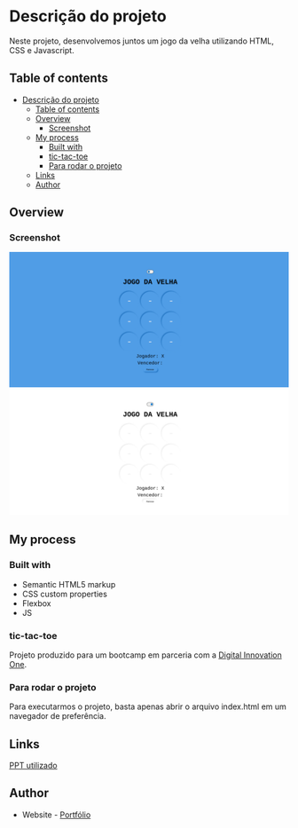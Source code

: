 # Descrição do projeto
Neste projeto, desenvolvemos juntos um jogo da velha utilizando HTML, CSS e Javascript.

## Table of contents

- [Descrição do projeto](#descrição-do-projeto)
  - [Table of contents](#table-of-contents)
  - [Overview](#overview)
    - [Screenshot](#screenshot)
  - [My process](#my-process)
    - [Built with](#built-with)
    - [tic-tac-toe](#tic-tac-toe)
    - [Para rodar o projeto](#para-rodar-o-projeto)
  - [Links](#links)
  - [Author](#author)

## Overview

### Screenshot

![](./screenshot-127.0.0.1_5500-2022.04.04-15_52_10.png)
![](./screenshot-127.0.0.1_5500-2022.04.04-15_52_31.png)

## My process

### Built with

- Semantic HTML5 markup
- CSS custom properties
- Flexbox
- JS

### tic-tac-toe

Projeto produzido para um bootcamp em parceria com a [Digital Innovation One](https://digitalinnovation.one).

### Para rodar o projeto

Para executarmos o projeto, basta apenas abrir o arquivo index.html em um navegador de preferência.

## Links

[PPT utilizado](https://docs.google.com/presentation/d/1-ao-3echbBHzdSqRF726K4GUFMn7JoL0dhoJWyPORXY/edit?usp=sharing)

## Author

- Website - [Portfólio](https://lucasf5.github.io/Portifolio/)
